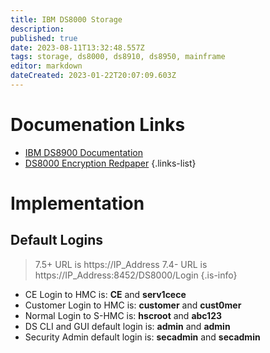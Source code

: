 ```yaml
---
title: IBM DS8000 Storage
description: 
published: true
date: 2023-08-11T13:32:48.557Z
tags: storage, ds8000, ds8910, ds8950, mainframe
editor: markdown
dateCreated: 2023-01-22T20:07:09.603Z
---
```


# Documenation Links
- [IBM DS8900 Documentation](https://www.ibm.com/docs/en/ds8900)
- [DS8000 Encryption Redpaper](https://www.redbooks.ibm.com/redpapers/pdfs/redp4500.pdf)
{.links-list}

# Implementation
## Default Logins
> 7.5+ URL is https://IP_Address
> 7.4- URL is https://IP_Address:8452/DS8000/Login
{.is-info}
- CE Login to HMC is: **CE** and **serv1cece**
- Customer Login to HMC is: **customer** and **cust0mer**
- Normal Login to S-HMC is: **hscroot** and **abc123**
- DS CLI and GUI default login is: **admin** and **admin**
- Security Admin default login is: **secadmin** and **secadmin**




